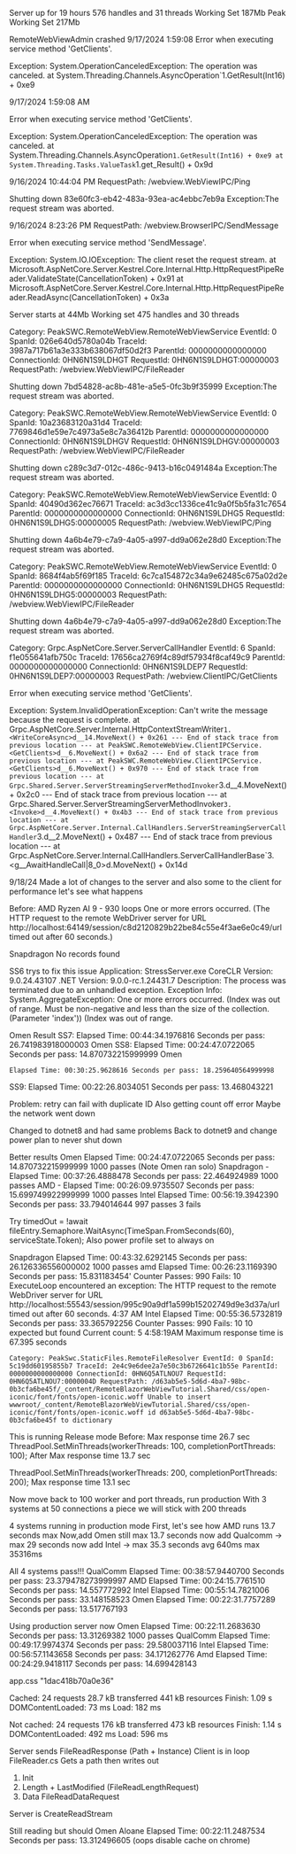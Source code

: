 ﻿Server up for 19 hours 576 handles and 31 threads Working Set 187Mb Peak Working Set 217Mb


RemoteWebViewAdmin crashed
9/17/2024 1:59:08
Error when executing service method 'GetClients'.

Exception: 
System.OperationCanceledException: The operation was canceled.
   at System.Threading.Channels.AsyncOperation`1.GetResult(Int16) + 0xe9

9/17/2024 1:59:08 AM

Error when executing service method 'GetClients'.

Exception: 
System.OperationCanceledException: The operation was canceled.
at System.Threading.Channels.AsyncOperation`1.GetResult(Int16) + 0xe9
   at System.Threading.Tasks.ValueTask`1.get_Result() + 0x9d


9/16/2024 10:44:04 PM
RequestPath: /webview.WebViewIPC/Ping

Shutting down 83e60fc3-eb42-483a-93ea-ac4ebbc7eb9a Exception:The request stream was aborted.

9/16/2024 8:23:26 PM
RequestPath: /webview.BrowserIPC/SendMessage

Error when executing service method 'SendMessage'.

Exception: 
System.IO.IOException: The client reset the request stream.
   at Microsoft.AspNetCore.Server.Kestrel.Core.Internal.Http.HttpRequestPipeReader.ValidateState(CancellationToken) + 0x91
   at Microsoft.AspNetCore.Server.Kestrel.Core.Internal.Http.HttpRequestPipeReader.ReadAsync(CancellationToken) + 0x3a


Server starts at 44Mb Working set 475 handles and 30 threads

Category: PeakSWC.RemoteWebView.RemoteWebViewService
EventId: 0
SpanId: 026e640d5780a04b
TraceId: 3987a717b61a3e333b638067df50d2f3
ParentId: 0000000000000000
ConnectionId: 0HN6N1S9LDHGT
RequestId: 0HN6N1S9LDHGT:00000003
RequestPath: /webview.WebViewIPC/FileReader

Shutting down 7bd54828-ac8b-481e-a5e5-0fc3b9f35999 Exception:The request stream was aborted.

Category: PeakSWC.RemoteWebView.RemoteWebViewService
EventId: 0
SpanId: 10a23683120a31d4
TraceId: 7769846d1e59e7c4973a5e8c7a36412b
ParentId: 0000000000000000
ConnectionId: 0HN6N1S9LDHGV
RequestId: 0HN6N1S9LDHGV:00000003
RequestPath: /webview.WebViewIPC/FileReader

Shutting down c289c3d7-012c-486c-9413-b16c0491484a Exception:The request stream was aborted.

Category: PeakSWC.RemoteWebView.RemoteWebViewService
EventId: 0
SpanId: 40490d362ec76671
TraceId: ac3d3cc1336ce41c9a0f5b5fa31c7654
ParentId: 0000000000000000
ConnectionId: 0HN6N1S9LDHG5
RequestId: 0HN6N1S9LDHG5:00000005
RequestPath: /webview.WebViewIPC/Ping

Shutting down 4a6b4e79-c7a9-4a05-a997-dd9a062e28d0 Exception:The request stream was aborted.

Category: PeakSWC.RemoteWebView.RemoteWebViewService
EventId: 0
SpanId: 8684f4ab5f69f185
TraceId: 6c7ca154872c34a9e62485c675a02d2e
ParentId: 0000000000000000
ConnectionId: 0HN6N1S9LDHG5
RequestId: 0HN6N1S9LDHG5:00000003
RequestPath: /webview.WebViewIPC/FileReader

Shutting down 4a6b4e79-c7a9-4a05-a997-dd9a062e28d0 Exception:The request stream was aborted.


Category: Grpc.AspNetCore.Server.ServerCallHandler
EventId: 6
SpanId: f1e055641afb750c
TraceId: 17656ca2769f4c89df57934f8caf49c9
ParentId: 0000000000000000
ConnectionId: 0HN6N1S9LDEP7
RequestId: 0HN6N1S9LDEP7:00000003
RequestPath: /webview.ClientIPC/GetClients

Error when executing service method 'GetClients'.

Exception: 
System.InvalidOperationException: Can't write the message because the request is complete.
   at Grpc.AspNetCore.Server.Internal.HttpContextStreamWriter`1.<WriteCoreAsync>d__14.MoveNext() + 0x261
--- End of stack trace from previous location ---
   at PeakSWC.RemoteWebView.ClientIPCService.<GetClients>d__6.MoveNext() + 0x6a2
--- End of stack trace from previous location ---
   at PeakSWC.RemoteWebView.ClientIPCService.<GetClients>d__6.MoveNext() + 0x970
--- End of stack trace from previous location ---
   at Grpc.Shared.Server.ServerStreamingServerMethodInvoker`3.<Invoke>d__4.MoveNext() + 0x2c0
--- End of stack trace from previous location ---
   at Grpc.Shared.Server.ServerStreamingServerMethodInvoker`3.<Invoke>d__4.MoveNext() + 0x4b3
--- End of stack trace from previous location ---
   at Grpc.AspNetCore.Server.Internal.CallHandlers.ServerStreamingServerCallHandler`3.<HandleCallAsyncCore>d__2.MoveNext() + 0x487
--- End of stack trace from previous location ---
   at Grpc.AspNetCore.Server.Internal.CallHandlers.ServerCallHandlerBase`3.<<HandleCallAsync>g__AwaitHandleCall|8_0>d.MoveNext() + 0x14d


   9/18/24 Made a lot of changes to the server and also some to the client for performance
   let's see what happens

   Before:
   AMD Ryzen AI 9 - 930 loops
   One or more errors occurred. (The HTTP request to the remote WebDriver server for URL http://localhost:64149/session/c8d2120829b22be84c55e4f3ae6e0c49/url timed out after 60 seconds.)

   Snapdragon
   No records found



   SS6 trys to fix this issue 
   Application: StressServer.exe CoreCLR Version: 9.0.24.43107 .NET Version: 9.0.0-rc.1.24431.7 Description: The process was terminated due to an unhandled exception. Exception Info: System.AggregateException: One or more errors occurred. (Index was out of range. Must be non-negative and less than the size of the collection. (Parameter 'index')) (Index was out of range.

   Omen Result
   SS7: Elapsed Time: 00:44:34.1976816 Seconds per pass: 26.741983918000003  Omen
   SS8: Elapsed Time: 00:24:47.0722065 Seconds per pass: 14.870732215999999  Omen

    Elapsed Time: 00:30:25.9628616 Seconds per pass: 18.259640564999998
   SS9: Elapsed Time: 00:22:26.8034051 Seconds per pass: 13.468043221


   Problem: retry can fail with duplicate ID
   Also getting count off error
   Maybe the network went down


   Changed to dotnet8 and had same problems
   Back to dotnet9 and change power plan to never shut down

   Better results
   Omen         Elapsed Time: 00:24:47.0722065 Seconds per pass: 14.870732215999999     1000 passes  (Note Omen ran solo)
   Snapdragon - Elapsed Time: 00:37:26.4888478 Seconds per pass: 22.464924989           1000 passes
   AMD -        Elapsed Time: 00:26:09.9735507 Seconds per pass: 15.699749922999999     1000 passes
   Intel        Elapsed Time: 00:56:19.3942390 Seconds per pass: 33.794014644            997 passes 3 fails


   Try   timedOut = !await fileEntry.Semaphore.WaitAsync(TimeSpan.FromSeconds(60), serviceState.Token);
   Also power profile set to always on

   Snapdragon   Elapsed Time: 00:43:32.6292145 Seconds per pass: 26.126336556000002     1000 passes
   amd          Elapsed Time: 00:26:23.1169390 Seconds per pass: 15.831183454'          Counter Passes: 990 Fails: 10 ExecuteLoop encountered an exception: The HTTP request to the remote WebDriver server for URL http://localhost:55543/session/995c90a9df1a599b15202749d9e3d37a/url timed out after 60 seconds.  4:37 AM
   Intel        Elapsed Time: 00:55:36.5732819 Seconds per pass: 33.365792256           Counter Passes: 990 Fails: 10 10 expected but found Current count: 5 4:58:19AM
   Maximum response time is 67.395 seconds


    Category: PeakSwc.StaticFiles.RemoteFileResolver EventId: 0 SpanId: 5c19dd60195855b7 TraceId: 2e4c9e6dee2a7e50c3b6726641c1b55e ParentId: 0000000000000000 ConnectionId: 0HN6Q5ATLNOU7 RequestId: 0HN6Q5ATLNOU7:0000004D RequestPath: /d63ab5e5-5d6d-4ba7-98bc-0b3cfa6be45f/_content/RemoteBlazorWebViewTutorial.Shared/css/open-iconic/font/fonts/open-iconic.woff Unable to insert wwwroot/_content/RemoteBlazorWebViewTutorial.Shared/css/open-iconic/font/fonts/open-iconic.woff id d63ab5e5-5d6d-4ba7-98bc-0b3cfa6be45f to dictionary  
 
 This is running Release mode
  Before:
   Max response time 26.7 sec
  ThreadPool.SetMinThreads(workerThreads: 100, completionPortThreads: 100);
  After 
   Max response time 13.7 sec

  ThreadPool.SetMinThreads(workerThreads: 200, completionPortThreads: 200);
  Max response time 13.1 sec

  Now move back to 100 worker and port threads, run production
  With 3 systems at 50 connections a piece we will stick with 200 threads


  4 systems running in production mode
  First, let's see how AMD runs
  13.7 seconds max
  Now,add Omen
  still max 13.7 seconds
  now add Qualcomm -> max 29 seconds
  now add Intel -> max 35.3 seconds
  avg 640ms max 35316ms

  All 4 systems pass!!!
  QualComm Elapsed Time: 00:38:57.9440700 Seconds per pass: 23.379478273999997
  AMD      Elapsed Time: 00:24:15.7761510 Seconds per pass: 14.557772992
  Intel    Elapsed Time: 00:55:14.7821006 Seconds per pass: 33.148158523
  Omen     Elapsed Time: 00:22:31.7757289 Seconds per pass: 13.517767193
  
  
 Using production server now 
  Omen     Elapsed Time: 00:22:11.2683630 Seconds per pass: 13.31269382   1000 passes
  QualComm Elapsed Time: 00:49:17.9974374 Seconds per pass: 29.580037116
 Intel     Elapsed Time: 00:56:57.1143658 Seconds per pass: 34.171262776
 Amd       Elapsed Time: 00:24:29.9418117 Seconds per pass: 14.699428143


 app.css "1dac418b70a0e36"

 Cached:
 24 requests
28.7 kB transferred
441 kB resources
Finish: 1.09 s
DOMContentLoaded: 73 ms
Load: 182 ms

Not cached:
24 requests
176 kB transferred
473 kB resources
Finish: 1.14 s
DOMContentLoaded: 492 ms
Load: 596 ms

Server sends FileReadResponse (Path + Instance)
Client is in loop FileReader.cs
Gets a path then writes out
1. Init
2. Length + LastModified (FileReadLengthRequest)
3. Data FileReadDataRequest

Server is CreateReadStream


Still reading but should 
Omen Aloane Elapsed Time: 00:22:11.2487534 Seconds per pass: 13.312496605 (oops disable cache on chrome)